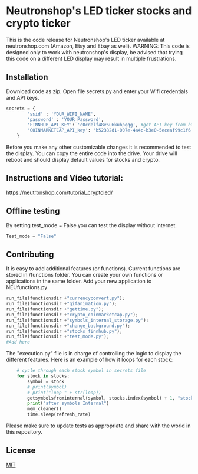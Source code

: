 # Neutronshop's LED ticker stocks and crypto ticker

This is the code release for Neutronshop's LED ticker available at neutronshop.com (Amazon, Etsy and Ebay as well).
WARNING: This code is designed only to work with neutronshop's display, be advised that trying this code on a different LED display may result in multiple frustrations.

## Installation

Download code as zip.
Open file secrets.py and enter your Wifi credentials and API keys.

```python
secrets = {
        'ssid' : 'YOUR_WIFI_NAME',
        'password' : 'YOUR_Password',
        'FINNHUB_API_KEY': 'c0cdelf48v6u6kubpqqg', #get API key from https://finnhub.io/
        'COINMARKETCAP_API_key': 'b52382d1-007e-4a4c-b3e0-5eceaf99c1f6' #get API key from https://coinmarketcap.com/api/pricing/
    }
```

Before you make any other customizable changes it is recommended to test the display.
You can copy the entire code into the drive.
Your drive will reboot and should display default values for stocks and crypto.

## Instructions and Video tutorial:
https://neutronshop.com/tutorial_cryptoled/

## Offline testing

By setting test_mode = False you can test the display without internet.

```python
Test_mode = "False"
```

## Contributing

It is easy to add additional features (or functions).
Current functions are stored in /functions folder.
You can create your own functions or applications in the same folder.
Add your new application to NEUfunctions.py

```python
run_file(functionsdir +"currencyconvert.py");
run_file(functionsdir +"gifanimation.py");
run_file(functionsdir +"gettime.py");
run_file(functionsdir +"crypto_coinmarketcap.py");
run_file(functionsdir +"symbols_internal_storage.py");
run_file(functionsdir +"change_background.py");
run_file(functionsdir +"stocks_finnhub.py");
run_file(functionsdir +"test_mode.py");
#Add here
```
The "execution.py" file is in charge of controlling the logic to display the different features.
Here is an example of how it loops for each stock:

```python
    # cycle through each stock symbol in secrets file
    for stock in stocks:
        symbol = stock
        # print(symbol)
        # print("loop " + str(loop))
        getsymbolsfrominternal(symbol, stocks.index(symbol) + 1, "stocks")
        print("after symbols Internal")
        mem_cleaner()
        time.sleep(refresh_rate)
```

Please make sure to update tests as appropriate and share with the world in this repository.

## License

[MIT](https://choosealicense.com/licenses/mit/)
